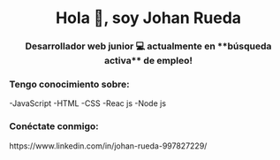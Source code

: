 <h1 align="center">Hola 👋, soy Johan Rueda</h1>
<h3 align="center">Desarrollador web junior 💻 actualmente en **búsqueda activa** de empleo!</h3>

<h3 align ="left">Tengo conocimiento sobre:</h3>
-JavaScript
-HTML
-CSS
-Reac js
-Node js
<h3 align ="left">Conéctate conmigo:</h3>
https://www.linkedin.com/in/johan-rueda-997827229/
